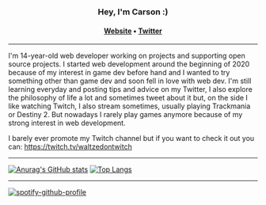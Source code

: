 <h3 align="center">Hey, I'm Carson :)</h3>

<h4 align="center">
  <a href="https://codingbycarson.com">Website</a>
  •
  <a href="https://twitter.com/carson07_">Twitter</a>
</h4>

---
I'm 14-year-old web developer working on projects and supporting open source projects. I started web development around the beginning of 2020 because of my interest in game dev before hand and I wanted to try something other than game dev and soon fell in love with web dev. I'm still learning everyday and posting tips and advice on my Twitter, I also explore the philosophy of life a lot and sometimes tweet about it but, on the side I like watching Twitch, I also stream sometimes, usually playing Trackmania or Destiny 2. But nowadays I rarely play games anymore because of my strong interest in web development.

I barely ever promote my Twitch channel but if you want to check it out you can: https://twitch.tv/waltzedontwitch

---

[![Anurag's GitHub stats](https://github-readme-stats.vercel.app/api?username=codingbycarson&show_icons=true&theme=dark)](https://github.com/anuraghazra/github-readme-stats)
[![Top Langs](https://github-readme-stats.vercel.app/api/top-langs/?username=codingbycarson&theme=dark)](https://github.com/anuraghazra/github-readme-stats)

---

[![spotify-github-profile](https://spotify-github-profile.vercel.app/api/view?uid=carsonthebananamusic&cover_image=true&theme=default)](https://github.com/kittinan/spotify-github-profile)
